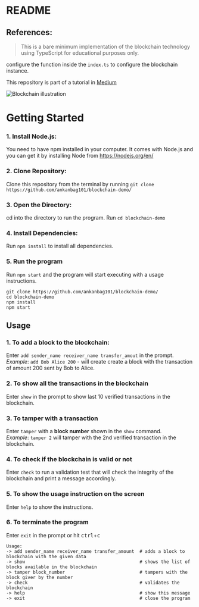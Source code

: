 # README



## References:

> This is a bare minimum implementation of the blockchain technology using TypeScript for educational purposes only.

configure the function inside the `index.ts` to configure the blockchain instance.

This repository is part of a tutorial in [Medium](https://ankan101.medium.com/f2f8ccc54892?source=friends_link&sk=d92968f468d4e607355c6f0363e3be74)

![Blockchain illustration](https://i.imgur.com/wVnx1Mq.png)

# Getting Started

### 1. Install Node.js:

You need to have npm installed in your computer. It comes with Node.js and you can get it by installing Node from https://nodejs.org/en/

### 2. Clone Repository:

Clone this repository from the terminal by running `git clone https://github.com/ankanbag101/blockchain-demo/`

### 3. Open the Directory:

cd into the directory to run the program. Run `cd blockchain-demo`

### 4. Install Dependencies:

Run `npm install` to install all dependencies.

### 5. Run the program

Run `npm start` and the program will start executing with a usage instructions.

```
git clone https://github.com/ankanbag101/blockchain-demo/
cd blockchain-demo
npm install
npm start
```

## Usage

### 1. To add a block to the blockchain:

Enter `add sender_name receiver_name transfer_amout` in the prompt. <br />
_Example_: `add Bob Alice 200` - will create create a block with the transaction of amount 200 sent by Bob to Alice.

### 2. To show all the transactions in the blockchain

Enter `show` in the prompt to show last 10 verified transactions in the blockchain.

### 3. To tamper with a transaction

Enter `tamper` with a **block number** shown in the `show` command. <br />
_Example_: `tamper 2` will tamper with the 2nd verified transaction in the blockchain.

### 4. To check if the blockchain is valid or not

Enter `check` to run a validation test that will check the integrity of the blockchain and print a message accordingly.

### 5. To show the usage instruction on the screen

Enter `help` to show the instructions.

### 6. To terminate the program

Enter `exit` in the prompt or hit <kbd>ctrl</kbd>+<kbd>c</kbd>

```
Usage:
-> add sender_name receiver_name transfer_amount  # adds a block to blockchain with the given data
-> show                                           # shows the list of blocks available in the blockchain
-> tamper block_number                            # tampers with the block giver by the number
-> check                                          # validates the blockchain
-> help                                           # show this message
-> exit                                           # close the program
```
